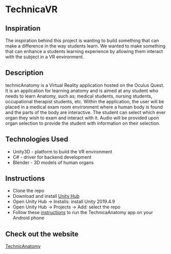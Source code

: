 # TechnicaVR

## Inspiration
The inspiration behind this project is wanting to build something that can make a difference in the way students learn. We wanted to make something that can enhance a students learning experience by allowing them interact with the subject in a VR environment.

## Description
technicAnatomy is a Virtual Reality application hosted on the Oculus Quest. It is an application for learning anatomy and is aimed at any student who needs to learn Anatomy, such as; medical students, nursing students, occupational therapist students, etc. Within the application, the user will be placed in a medical exam room environment where a human body is found and the parts of the body are interactive. The student can select which ever organ they wish to exam and interact with it. Audio will be provided upon organ selection to provide the student with information on their selection.

## Technologies Used
* Unity3D - platform to build the VR environment
* C# - driver for backend development
* Blender - 3D models of human organs

## Instructions
* Clone the repo
* Download and install [Unity Hub](https://unity3d.com/get-unity/download)
* Open Unity Hub -> Installs: install Unity 2019.4.9
* Open Unity Hub -> Projects -> Add: select the repo
* Follow these [instructions](https://gamedevdads.com/how-to-build-and-deploy-a-unity-app-to-an-android-device/) to run the TechnicaAnatomy app on your Android phone

## Check out the website
[TechnicAnatomy](https://technicanatomy.wixsite.com/home)
